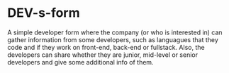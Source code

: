 # DEV-s-form

A simple developer form where the company (or who is interested in) can gather information from some developers, such as languagues that they code and if they work on front-end, back-end or fullstack. Also, the developers can share whether they are junior, mid-level or senior developers and give some additional info of them.
